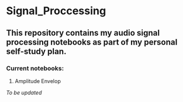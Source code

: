# Signal_Proccessing

## This repository contains my audio signal processing notebooks as part of my personal self-study plan. 

### Current notebooks:
1. Amplitude Envelop


*To be updated*

